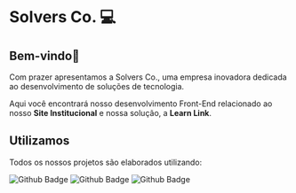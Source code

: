 <h1> Solvers Co. 💻</h1>

## Bem-vindo👋

<p> Com prazer apresentamos a Solvers Co., uma empresa inovadora dedicada ao desenvolvimento de soluções de tecnologia.</p>

<p>Aqui você encontrará nosso desenvolvimento Front-End relacionado ao nosso <strong>Site Institucional</strong> e nossa solução, a <strong>Learn Link</strong>. 
</p>

<h2>Utilizamos</h2>
<p>Todos os nossos projetos são elaborados utilizando:</p>

![Github Badge](https://img.shields.io/badge/HTML5-E34F26?style=for-the-badge&logo=html5&logoColor=white)
![Github Badge](https://img.shields.io/badge/CSS3-1572B6?style=for-the-badge&logo=css3&logoColor=white)
![Github Badge](https://img.shields.io/badge/JavaScript-323330?style=for-the-badge&logo=javascript&logoColor=F7DF1E)


